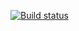 [![Build status](https://ci.appveyor.com/api/projects/status/wmokt9sa7sv14kss?svg=true)](https://ci.appveyor.com/project/LebedevNikolay/app-mbank)